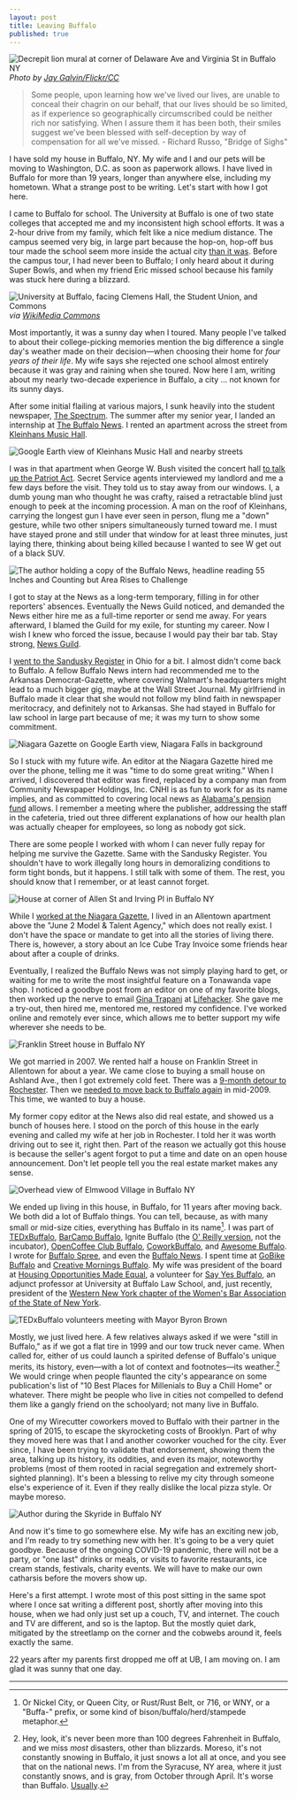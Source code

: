 ```yaml
---
layout: post
title: Leaving Buffalo
published: true
---
```


![Decrepit lion mural at corner of Delaware Ave and Virginia St in Buffalo NY](/assets/post_images/2020-07-15/busted_lion.jpg)
_Photo by [Jay Galvin/Flickr/CC](https://www.flickr.com/photos/jaygalvin/29077310352)_

> Some people, upon learning how we've lived our lives, are unable to conceal their chagrin on our behalf, that our lives should be so limited, as if experience so geographically circumscribed could be neither rich nor satisfying. When I assure them it has been both, their smiles suggest we've been blessed with self-deception by way of compensation for all we've missed. - Richard Russo, "Bridge of Sighs"

I have sold my house in Buffalo, NY. My wife and I and our pets will be moving to Washington, D.C. as soon as paperwork allows. I have lived in Buffalo for more than 19 years, longer than anywhere else, including my hometown. What a strange post to be writing. Let's start with how I got here.

I came to Buffalo for school. The University at Buffalo is one of two state colleges that accepted me and my inconsistent high school efforts. It was a 2-hour drive from my family, which felt like a nice medium distance. The campus seemed very big, in large part because the hop-on, hop-off bus tour made the school seem more inside the actual city [than it was](https://www.google.com/maps/place/University+at+Buffalo/@43.0008093,-78.9290454,11z/data=!4m5!3m4!1s0x89d373d2261b049f:0x2868694d4fc4f56f!8m2!3d43.0008093!4d-78.7889697). Before the campus tour, I had never been to Buffalo; I only heard about it during Super Bowls, and when my friend Eric missed school because his family was stuck here during a blizzard.

![University at Buffalo, facing Clemens Hall, the Student Union, and Commons](/assets/post_images/2020-07-15/ub.jpg)
_via [WikiMedia Commons](https://commons.wikimedia.org/wiki/File:University_at_Buffalo,_Student_Union.jpg)_

Most importantly, it was a sunny day when I toured. Many people I've talked to about their college-picking memories mention the big difference a single day's weather made on their decision—when choosing their home for _four years of their life_. My wife says she rejected one school almost entirely because it was gray and raining when she toured. Now here I am, writing about my nearly two-decade experience in Buffalo, a city … not known for its sunny days.

After some initial flailing at various majors, I sunk heavily into the student newspaper, [The Spectrum](https://www.ubspectrum.com/). The summer after my senior year, I landed an internship at [The Buffalo News](https://buffalonews.com). I rented an apartment across the street from [Kleinhans Music Hall](https://bpo.org/venue/kleinhans-music-hall/).

![Google Earth view of Kleinhans Music Hall and nearby streets](/assets/post_images/2020-07-15/kleinhans.jpg)

I was in that apartment when George W. Bush visited the concert hall [to talk up the Patriot Act](https://georgewbush-whitehouse.archives.gov/news/releases/2004/04/20040420-2.html). Secret Service agents interviewed my landlord and me a few days before the visit. They told us to stay away from our windows. I, a dumb young man who thought he was crafty, raised a retractable blind just enough to peek at the incoming procession. A man on the roof of Kleinhans, carrying the longest gun I have ever seen in person, flung me a "down" gesture, while two other snipers simultaneously turned toward me. I must have stayed prone and still under that window for at least three minutes, just laying there, thinking about being killed because I wanted to see W get out of a black SUV.

<img src="/assets/post_images/2020-07-15/news.jpg" alt="The author holding a copy of the Buffalo News, headline reading 55 Inches and Counting but Area Rises to Challenge"/>

I got to stay at the News as a long-term temporary, filling in for other reporters' absences. Eventually the News Guild noticed, and demanded the News either hire me as a full-time reporter or send me away. For years afterward, I blamed the Guild for my exile, for stunting my career. Now I wish I knew who forced the issue, because I would pay their bar tab. Stay strong, [News Guild](http://www.buffaloguild.org/).

I [went to the Sandusky Register](http://thepurdman.com/old_site/clips/okmurder_print.html) in Ohio for a bit. I almost didn't come back to Buffalo. A fellow Buffalo News intern had recommended me to the Arkansas Democrat-Gazette, where covering Walmart's headquarters might lead to a much bigger gig, maybe at the Wall Street Journal. My girlfriend in Buffalo made it clear that she would not follow my blind faith in newspaper meritocracy, and definitely not to Arkansas. She had stayed in Buffalo for law school in large part because of me; it was my turn to show some commitment.

![Niagara Gazette on Google Earth view, Niagara Falls in background](/assets/post_images/2020-07-15/gazette.jpg)

So I stuck with my future wife. An editor at the Niagara Gazette hired me over the phone, telling me it was "time to do some great writing." When I arrived, I discovered that editor was fired, replaced by a company man from Community Newspaper Holdings, Inc. CNHI is as fun to work for as its name implies, and as committed to covering local news as [Alabama's pension fund](https://abcnews.go.com/US/wireStory/alabama-pension-fund-now-sole-owner-local-newspaper-60138236) allows. I remember a meeting where the publisher, addressing the staff in the cafeteria, tried out three different explanations of how our health plan was actually cheaper for employees, so long as nobody got sick.

There are some people I worked with whom I can never fully repay for helping me survive the Gazette. Same with the Sandusky Register. You shouldn't have to work illegally long hours in demoralizing conditions to form tight bonds, but it happens. I still talk with some of them. The rest, you should know that I remember, or at least cannot forget.

![House at corner of Allen St and Irving Pl in Buffalo NY](/assets/post_images/2020-07-15/june2.jpg)

While I [worked at the Niagara Gazette](https://www.niagara-gazette.com/news/local_news/paddles-up-niagara-a-long-way-around-a-grand-island/article_c8667f6d-b2aa-5090-8a63-32f457c95937.html), I lived in an Allentown apartment above the "June 2 Model & Talent Agency," which does not really exist. I don't have the space or mandate to get into all the stories of living there. There is, however, a story about an Ice Cube Tray Invoice some friends hear about after a couple of drinks. 

Eventually, I realized the Buffalo News was not simply playing hard to get, or waiting for me to write the most insightful feature on a Tonawanda vape shop. I noticed a goodbye post from an editor on one of my favorite blogs, then worked up the nerve to email [Gina Trapani](https://ginatrapani.org/) at [Lifehacker](https://lifehacker.com). She gave me a try-out, then hired me, mentored me, restored my confidence. I've worked online and remotely ever since, which allows me to better support my wife wherever she needs to be.

<img src="/assets/post_images/2020-07-15/franklin.jpg" alt="Franklin Street house in Buffalo NY"/>

We got married in 2007. We rented half a house on Franklin Street in Allentown for about a year. We came close to buying a small house on Ashland Ave., then I got extremely cold feet. There was a [9-month detour to Rochester](http://thepurdman.com/5-things-that-changed-since-my-last-post/). Then we [needed to move back to Buffalo again](http://thepurdman.com/infrequent-update-the-moving-back-to-buffalo-edition/) in mid-2009. This time, we wanted to buy a house.

My former copy editor at the News also did real estate, and showed us a bunch of houses here. I stood on the porch of this house in the early evening and called my wife at her job in Rochester. I told her it was worth driving out to see it, right then. Part of the reason we actually got this house is because the seller's agent forgot to put a time and date on an open house announcement. Don't let people tell you the real estate market makes any sense.

![Overhead view of Elmwood Village in Buffalo NY](/assets/post_images/2020-07-15/village.jpg)

We ended up living in this house, in Buffalo, for 11 years after moving back. We both did a lot of Buffalo things. You can tell, because, as with many small or mid-size cities, everything has Buffalo in its name[^1]. I was part of [TEDxBuffalo](tedxbuffalo.com), [BarCamp Buffalo](http://www.barcampbuffalo.org/), Ignite Buffalo (the [O' Reilly version](http://www.ignitetalks.io/o-reilly), not the incubator), [OpenCoffee Club Buffalo](https://www.bizjournals.com/buffalo/print-edition/2016/04/01/java-script-buffalo-opencoffee-club.html), [CoworkBuffalo](https://coworkbuffalo.com/), and [Awesome Buffalo](https://www.awesomefoundation.org/en/chapters/buffalo). I wrote for [Buffalo Spree](http://www.buffalospree.com/Buffalo-Spree/May-2013/Leaders-of-the-Pack-On-the-trail-of-Buffalos-most-elusive-organization), and even the [Buffalo News](https://buffalonews.com/2015/11/23/tipico-coffee-aims-to-set-new-buffalo-standard/). I spent time at [GoBike Buffalo](https://gobikebuffalo.org/) and [Creative Mornings Buffalo](https://creativemornings.com/talks/kevin-purdy). My wife was president of the board at [Housing Opportunities Made Equal](https://www.homeny.org/), a volunteer for [Say Yes Buffalo](https://sayyesbuffalo.org/), an adjunct professor at University at Buffalo Law School, and, just recently, president of the [Western New York chapter of the Women's Bar Association of the State of New York](https://www.wbasnywny.org/).

![TEDxBuffalo volunteers meeting with Mayor Byron Brown](/assets/post_images/2020-07-15/tedx.jpg)

Mostly, we just lived here. A few relatives always asked if we were "still in Buffalo," as if we got a flat tire in 1999 and our tow truck never came. When called for, either of us could launch a spirited defense of Buffalo's unique merits, its history, even—with a lot of context and footnotes—its weather.[^2] We would cringe when people flaunted the city's appearance on some publication's list of "10 Best Places for Millenials to Buy a Chill Home" or whatever. There might be people who live in cities not compelled to defend them like a gangly friend on the schoolyard; not many live in Buffalo.

One of my Wirecutter coworkers moved to Buffalo with their partner in the spring of 2015, to escape the skyrocketing costs of Brooklyn. Part of why they moved here was that I and another coworker vouched for the city. Ever since, I have been trying to validate that endorsement, showing them the area, talking up its history, its oddities, and even its major, noteworthy problems (most of them rooted in racial segregation and extremely short-sighted planning). It's been a blessing to relive my city through someone else's experience of it. Even if they really dislike the local 
pizza style. Or maybe moreso.

![Author during the Skyride in Buffalo NY](/assets/post_images/2020-07-15/skyride.jpg)

And now it's time to go somewhere else. My wife has an exciting new job, and I'm ready to try something new with her. It's going to be a very quiet goodbye. Because of the ongoing COVID-19 pandemic, there will not be a party, or "one last" drinks or meals, or visits to favorite restaurants, ice cream stands, festivals, charity events. We will have to make our own catharsis before the movers show up.

Here's a first attempt. I wrote most of this post sitting in the same spot where I once sat writing a different post, shortly after moving into this house, when we had only just set up a couch, TV, and internet. The couch and TV are different, and so is the laptop. But the mostly quiet dark, mitigated by the streetlamp on the corner and the cobwebs around it, feels exactly the same.

22 years after my parents first dropped me off at UB, I am moving on. I am glad it was sunny that one day.

---

[^1]: Or Nickel City, or Queen City, or Rust/Rust Belt, or 716, or WNY, or a "Buffa-" prefix, or some kind of bison/buffalo/herd/stampede metaphor.

[^2]: Hey, look, it's never been more than 100 degrees Fahrenheit in Buffalo, and we miss _most_ disasters, other than blizzards. Moreso, it's not constantly snowing in Buffalo, it just snows a lot all at once, and you see that on the national news. I'm from the Syracuse, NY area, where it just constantly snows, and is gray, from October through April. It's worse than Buffalo. [Usually](http://goldensnowglobe.com/its-official-buffalo-ny-is-snowiest-big-city-in-us/).
